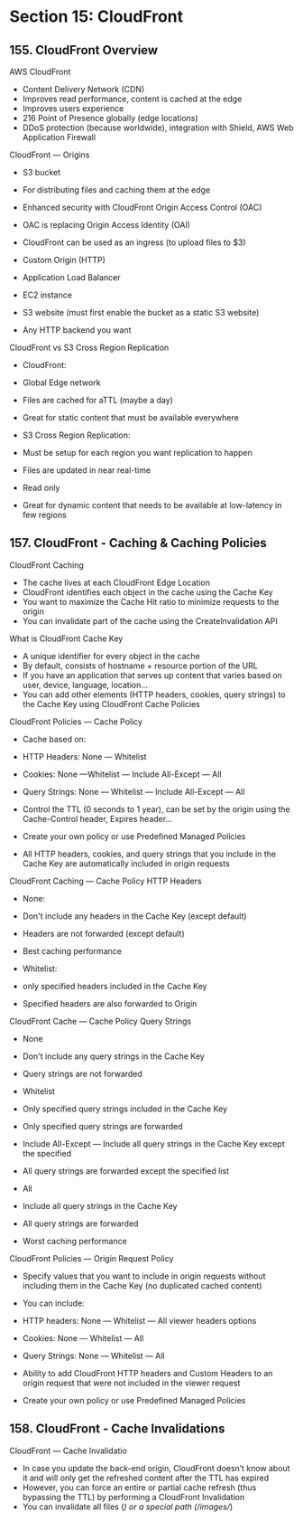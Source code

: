 # Section 15: CloudFront

## 155. CloudFront Overview

AWS CloudFront

- Content Delivery Network (CDN)
- Improves read performance, content is cached at the edge
- Improves users experience
- 216 Point of Presence globally (edge locations)
- DDoS protection (because worldwide), integration with Shield, AWS Web Application Firewall

CloudFront — Origins

- S3 bucket
 - For distributing files and caching them at the edge
 - Enhanced security with CloudFront Origin Access Control (OAC)
 - OAC is replacing Origin Access Identity (OAl)
 - CloudFront can be used as an ingress (to upload files to $3)

- Custom Origin (HTTP)
 - Application Load Balancer
 - EC2 instance
 - S3 website (must first enable the bucket as a static S3 website)
 - Any HTTP backend you want

CloudFront vs S3 Cross Region Replication

- CloudFront:
 - Global Edge network
 - Files are cached for aTTL (maybe a day)
 - Great for static content that must be available everywhere

- S3 Cross Region Replication:
 - Must be setup for each region you want replication to happen
 - Files are updated in near real-time
 - Read only
 - Great for dynamic content that needs to be available at low-latency in few regions

## 157. CloudFront - Caching & Caching Policies

CloudFront Caching

- The cache lives at each CloudFront Edge Location
- CloudFront identifies each object in the cache using the Cache Key
- You want to maximize the Cache Hit ratio to minimize requests to the origin
- You can invalidate part of the cache using the Createlnvalidation API

What is CloudFront Cache Key

- A unique identifier for every object in the cache
- By default, consists of hostname + resource portion of the URL
- If you have an application that serves up content that varies based on user, device, language, location...
- You can add other elements (HTTP headers, cookies, query strings) to the Cache Key using CloudFront Cache Policies

CloudFront Policies — Cache Policy

- Cache based on:
 - HTTP Headers: None — Whitelist
 - Cookies: None —Whitelist — Include All-Except — All
 - Query Strings: None — Whitelist — Include All-Except — All

- Control the TTL (0 seconds to 1 year), can be set by the origin using the Cache-Control header, Expires header...
- Create your own policy or use Predefined Managed Policies
- All HTTP headers, cookies, and query strings that you include in the Cache Key are automatically included in origin requests

CloudFront Caching — Cache Policy HTTP Headers

- None:
 - Don't include any headers in the Cache Key (except default)
 - Headers are not forwarded (except default)
 - Best caching performance

- Whitelist:
 - only specified headers included in the Cache Key
 - Specified headers are also forwarded to Origin

CloudFront Cache — Cache Policy Query Strings

- None
 - Don't include any query strings in the Cache Key
 - Query strings are not forwarded

- Whitelist
 - Only specified query strings included in the Cache Key
 - Only specified query strings are forwarded

- Include All-Except
 — Include all query strings in the Cache Key except the specified
 - All query strings are forwarded except the specified list

- All
 - Include all query strings in the Cache Key
 - All query strings are forwarded
 - Worst caching performance

CloudFront Policies — Origin Request Policy

- Specify values that you want to include in origin requests without including them in the Cache Key (no duplicated cached content)
- You can include:
 - HTTP headers: None — Whitelist — All viewer headers options
 - Cookies: None — Whitelist — All
 - Query Strings: None — Whitelist — All

- Ability to add CloudFront HTTP headers and Custom Headers to an origin request that were not included in the viewer request

- Create your own policy or use Predefined Managed Policies

## 158. CloudFront - Cache Invalidations

CloudFront — Cache Invalidatio

- In case you update the back-end origin, CloudFront doesn’t know about it and will only get the refreshed content after the TTL has expired
- However, you can force an entire or partial cache refresh (thus bypassing the TTL) by performing a CloudFront Invalidation
- You can invalidate all files (*) or a special path (/images/*)